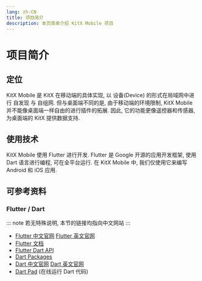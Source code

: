 ```yaml
---
lang: zh-CN
title: 项目简介
description: 本页简单介绍 KitX Mobile 项目
---
```


# 项目简介

## 定位

KitX Mobile 是 KitX 在移动端的具体实现, 以 设备(Device) 的形式在局域网中进行 自发现 与 自组网. 但与桌面端不同的是, 由于移动端的环境限制, KitX Mobile 并不能像桌面端一样自由的进行插件的拓展. 因此, 它的功能更像遥控器和传感器, 为桌面端的 KitX 提供数据支持. 

## 使用技术

KitX Mobile 使用 Flutter 进行开发. Flutter 是 Google 开源的应用开发框架, 使用 Dart 语言进行编程, 可在全平台运行. 在 KitX Mobile 中, 我们仅使用它来编写 Android 和 iOS 应用. 

## 可参考资料

### Flutter / Dart

::: note
若无特殊说明, 本节的链接均指向中文网站
:::

- [Flutter 中文官网](https://flutter.cn/)  [Flutter 英文官网](https://flutter.dev/)
- [Flutter 文档](https://flutter.cn/docs)
- [Flutter Dart API](https://api.flutter-io.cn/index.html)
- [Dart Packages](https://pub.flutter-io.cn/)
- [Dart 中文官网](https://dart.cn/)  [Dart 英文官网](https://dart.dev/)
- [Dart Pad](https://dartpad.cn/) (在线运行 Dart 代码)
